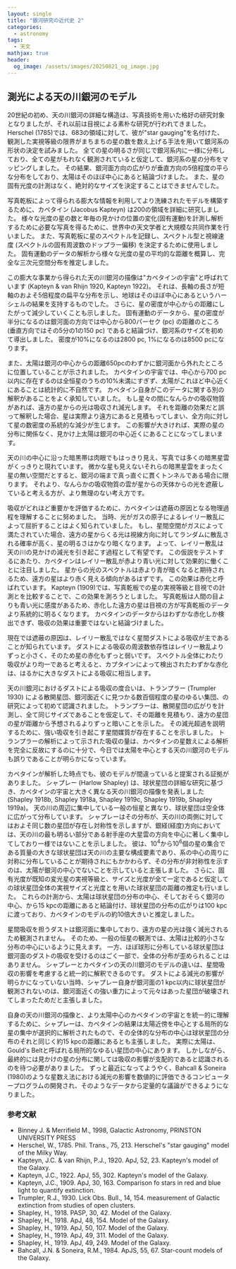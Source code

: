 ```yaml
---
layout: single
title: "銀河研究の近代史 2"
categories:
  - astronomy
tags: 
  - 天文
mathjax: true
header:
  og_image: /assets/images/20250821_og_image.jpg
---
```

## 測光による天の川銀河のモデル

20世紀の初め、天の川銀河の詳細な構造は、写真技術を用いた格好の研究対象となりましたが、それ以前は目視による素朴な研究が行われてきました。
Herschel (1785)では、683の領域に対して、彼が"star gauging"を名付けた、観測した実視等級の限界がまちまちの星の数を数え上げる手法を用いて銀河系の形状の決定を試みました。
全ての星の明るさが同じで銀河系内に一様に分布しており、全ての星がもれなく観測されていると仮定して、銀河系の星の分布をマッピングしました。
その結果、銀河面方向の広がりが垂直方向の5倍程度の平らな分布をしており、太陽はそのほぼ中心にあると結論づけました。
また、星の固有光度の計測はなく、絶対的なサイズを決定することはできませんでした。

写真乾板によって得られる膨大な情報を利用してより洗練されたモデルを構築するために、カペタイン (Jacobus Kapteyn) は200の領域を詳細に研究しました。
様々な光度の星の数と年毎の見かけの位置の変化(固有運動)を計測し解析するために必要な写真を得るために、世界中の天文学者と大規模な共同作業を行いました。
また、写真乾板に星のスペクトルを記録し、スペクトル型と視線速度 (スペクトルの固有周波数のドップラー偏移) を決定するために使用しました。
固有運動のデータの解析から様々な光度の星の平均的な距離を概算し、完全な三次元空間分布を推定しました。

この膨大な事業から得られた天の川銀河の描像は"カペタインの宇宙"と呼ばれています (Kapteyn & van Rhijn 1920, Kapteyn 1922)。
それは、長軸の長さが短軸のおよそ5倍程度の扁平な分布を示し、地球はそのほぼ中心にあるというハーシェルの結果を支持するものでした。
さらに、星の密度が中心からの距離にしたがって減少していくことも示しました。
固有運動のデータから、星の密度が半分になるのは銀河面の方向では中心から800パーセク (pc) の距離のところ (垂直方向ではその5分の1の150 pc) であると結論づけ、銀河系のサイズを初めて導出しました。
密度が10%になるのは2800 pc, 1%になるのは8500 pcになります。

また、太陽は銀河の中心からの距離650pcのわずかに銀河面から外れたところに位置していることが示されました。
カペタインの宇宙では、中心から700 pc以内に存在するのは全恒星のうちの10%未満にすぎず、太陽がこれほど中心近くにあることは統計的に不自然です。
カペタイン自身がこのデータに関する別の解釈があることをよく承知していました。
もし星々の間になんらかの吸収物質があれば、遠方の星からの光は吸収され減光します。
それを距離の効果だと誤って解釈した場合、星は実際より遠方にあると見積もってしまい、全方向に対して星の数密度の系統的な減少が生じます。
この影響が大きければ、実際の星の分布に関係なく、見かけ上太陽は銀河の中心近くにあることになってしまいます。

天の川の中心に沿った暗黒帯は肉眼でもはっきり見え、写真では多くの暗黒星雲がくっきりと現れています。
微かな星も見えないそれらの暗黒星雲をまったく星の無い空間だとすると、銀河の端まで真っ直ぐに貫くトンネルである場合に限ります。
それより、なんらかの吸収物質の雲が星からの天体からの光を遮蔽していると考える方が、より無理のない考え方です。

吸収がどれほど重要かを評価するために、カペタインは遮蔽の原因となる物理過程を理解することに努めました。
当時、光がガスの原子によるレイリー散乱によって屈折することはよく知られていました。
もし、星間空間がガスによって満たされていた場合、遠方の星からくる光は視線方向に対してランダムに散乱される確率が高く、星の明るさはかなり暗くなります。
よって、レイリー散乱は天の川の見かけの減光を引き起こす過程として有望です。
この仮説をテストするにあたり、カペタインはレイリー散乱が赤より青い光に対して効果的に働くことに注目しました。
星からの光のスペクトルは赤より青が暗くなると期待されるため、遠方の星はより赤く見える傾向があるはずです。
この効果は赤化と呼ばれています。
Kapteyn (1909)では、写真乾板での星の実視等級と目視での計測とを比較することで、この効果を測ろうとしました。
写真乾板は人間の目よりも青い光に感度があるため、赤化した遠方の星は目視の方が写真乾板のデータより系統的に明るくなります。
カペタインのデータからはわずかな赤化しか検出できず、吸収の効果は重要ではないと結論づけました。

現在では遮蔽の原因は、レイリー散乱ではなく星間ダストによる吸収が主であることが知られています。
ダストによる吸収の周波数依存性はレイリー散乱よりずっと小さく、そのため星の赤化もずっと弱いです。
スペクトル全体にわたり吸収がより均一であると考えると、カプタインによって検出されたわずかな赤化は、はるかに大きなダストによる吸収に相当します。

天の川銀河におけるダストによる吸収の度合いは、トランプラー (Trumpler 1930) による散開星団、銀河面近くに見つかる数百個程度の星のゆるい集団、の研究によって初めて認識されました。
トランプラーは、散開星団の広がりを計測し、全て同じサイズであることを仮定して、その距離を見積もり、遠方の星団の星が距離から予想されるよりずっと暗いことを示した。
その減光超過を説明するために、強い吸収を引き起こす星間媒質が存在することを示しました。
トランプラーの解析によって示された吸収の量は、カペタインの星数えによる解析を完全に反故にするのに十分で、今日では太陽を中心とする天の川銀河のモデルも誤りであることが明らかになっています。

カペタインが解析した時点でも、彼のモデルが間違っていると提案される証拠がありました。
シャプレー (Harlow Shapley) は、球状星団の詳細な研究に基づき、カペタインの宇宙と大きく異なる天の川銀河の描像を発表しました(Shapley 1918b, Shapley 1918a, Shapley 1919c, Shapley 1919b, Shapley 1919a)。
天の川の周辺に集中している一般の恒星と異なり、球状星団は空全体に広がって分布しています。
シャプレーはその分布が、天の川の両側に対してはおよそ同じ数の星団が存在し対称性を示しますが、銀経(経度)方向においては、天の川の最も明るい部分である射手座の大星雲の方向を中心に著しく集中してしており一様ではないことを示しました。
彼は、$10^4$から$10^6$個の星の集合である質量の大きな球状星団は天の川の主要な構成要素であり、系の中心の周りに対称に分布していることが期待されにもかかわらず、その分布が非対称性を示すのは、太陽が銀河の中心でないことを示していると主張しました。
さらに、固有光度が既知の変光星の実視等級と、サイズと光度が全て一定であると仮定しての球状星団全体の実視サイズと光度とを用いた球状星団の距離の推定も行いました。
これらの計測から、太陽は球状星団の分布の中心、そしておそらく銀河の中心、から15 kpcの距離にあると結論付け、球状星団の分布の広がりは100 kpcに渡っており、カペタインのモデルの約10倍大きいと推定しました。

星間吸収を担うダストは銀河面に集中しており、遠方の星の光は強く減光されるため観測されません。
そのため、一般の恒星の観測では、太陽は比較的小さな分布の中心にいるように見えます。
一方、ほぼ球形に分布している球状星団は銀河面のダストの吸収を受けるのはごく一部で、全体の分布が歪められることはありません。
シャプレーとカペタインの天の川銀河のモデルの違いは、星間吸収の影響を考慮すると統一的に解釈できるのです。
ダストによる減光の影響が明らかになっていない当時、シャプレー自身が銀河面の1 kpc以内に球状星団が観測されないのは、銀河面近くの強い重力によって元々はあった星団が破壊されてしまったためだと主張しました。

自身の天の川銀河の描像と、より太陽中心のカペタインの宇宙とを統一的に理解するために、シャプレーは、カペタインの結果は太陽近傍を中心とする局所的な星の集中が選択的に解析されたもので、その全体的な分布の中心は球状星団の分布のそれと同じく約15 kpcの距離にあるとも主張しました。
実際に太陽は、Gould's Beltと呼ばれる局所的なゆるい星団の中心にあります。
しかしながら、最終的には見かけの星の分布に関しては吸収の影響が支配的であると認識されるのを待つ必要がありました。
ずっと最近になってようやく、Bahcall & Soneira (1980)のような星数え法における減光の影響を数値的に評価できるコンピュータープログラムの開発され、そのようなデータから定量的な議論ができるようになりました。

### 参考文献
- Binney J. & Merrifield M., 1998, Galactic Astronomy, PRINSTON UNIVERSITY PRESS
- Herschel, W., 1785. Phil. Trans., 75, 213. Herschel's "star gauging" model of the Milky Way.
- Kapteyn, J.C. & van Rhijn, P.J., 1920. ApJ, 52, 23. Kapteyn's model of the Galaxy.
- Kapteyn, J.C., 1922. ApJ, 55, 302. Kapteyn's model of the Galaxy.
- Kapteyn, J.C., 1909. ApJ, 30, 163. Comparison fo stars in red and blue light to quantify extinction.
- Trumpler, R.J., 1930. Lick Obs. Bull., 14, 154. measurement of Galactic extinction from studies of open clusters.
- Shapley, H., 1918. PASP, 30, 42. Model of the Galaxy.
- Shapley, H., 1918. ApJ, 48, 154. Model of the Galaxy.
- Shapley, H., 1919. ApJ, 50, 107. Model of the Galaxy.
- Shapley, H., 1919. ApJ, 49, 311. Model of the Galaxy.
- Shapley, H., 1919. ApJ, 49, 249. Model of the Galaxy.
- Bahcall, J.N. & Soneira, R.M., 1984. ApJS, 55, 67. Star-count models of the Galaxy.

